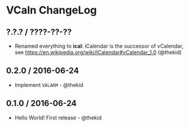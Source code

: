 VCaln ChangeLog
===============

## ?.?.? / ????-??-??

* Renamed everything to **ical**: iCalendar is the successor of vCalendar,
  see https://en.wikipedia.org/wiki/ICalendar#vCalendar_1.0
  (@thekid)

## 0.2.0 / 2016-06-24

* Implement `VALARM` - @thekid

## 0.1.0 / 2016-06-24

* Hello World! First release - @thekid